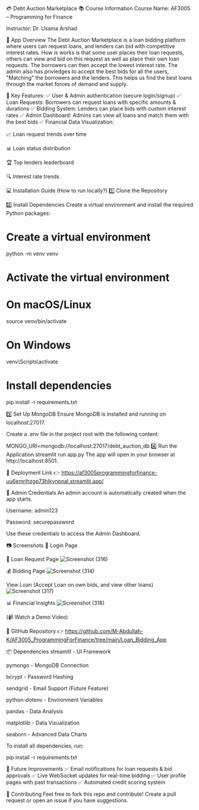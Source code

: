 💳 Debt Auction Marketplace
📚 Course Information
Course Name: AF3005 – Programming for Finance

Instructor: Dr. Usama Arshad

🚀 App Overview
The Debt Auction Marketplace is a loan bidding platform where users can request loans, and lenders can bid with competitive interest rates. How is works is that some user places their loan requests, others can view and bid on this request as well as place their own loan requests. The borrowers can then accept the lowest interest rate. The admin also has privledges to accept the best bids for all the users, "Matching" the borrowers and the lenders. This helps us find the best loans through the market forces of demand and supply.

🔑 Key Features:
✅ User & Admin authentication (secure login/signup)
✅ Loan Requests: Borrowers can request loans with specific amounts & durations
✅ Bidding System: Lenders can place bids with custom interest rates
✅ Admin Dashboard: Admins can view all loans and match them with the best bids
✅ Financial Data Visualization:

📈 Loan request trends over time

📊 Loan status distribution

🏆 Top lenders leaderboard

🔍 Interest rate trends

💻 Installation Guide (How to run locally?)
1️⃣ Clone the Repository

2️⃣ Install Dependencies
Create a virtual environment and install the required Python packages:

# Create a virtual environment

python -m venv venv

# Activate the virtual environment

# On macOS/Linux

source venv/bin/activate

# On Windows

venv\Scripts\activate

# Install dependencies

pip install -r requirements.txt

3️⃣ Set Up MongoDB
Ensure MongoDB is installed and running on localhost:27017.

Create a .env file in the project root with the following content:

MONGO_URI=mongodb://localhost:27017/debt_auction_db
4️⃣ Run the Application
streamlit run app.py
The app will open in your browser at http://localhost:8501.

🚀 Deployment Link
👉 https://af3005programmingforfinance-uu6emrjhzgp73hlkynpnal.streamlit.app/

🔐 Admin Credentials
An admin account is automatically created when the app starts.

Username: admin123

Password: securepassword

Use these credentials to access the Admin Dashboard.

📷 Screenshots
🔑 Login Page

📌 Loan Request Page
![Screenshot (316)](https://github.com/user-attachments/assets/80152123-37ac-4d7e-913e-9e10186745ad)

💰 Bidding Page
![Screenshot (314)](https://github.com/user-attachments/assets/d193e9f3-232c-4919-9388-ef585e139f02)

View Loan (Accept Loan on own bids, and view other loans)
![Screenshot (317)](https://github.com/user-attachments/assets/d179bb84-a4fc-440f-ace7-95b973c7e262)

📊 Financial Insights
![Screenshot (318)](https://github.com/user-attachments/assets/371e404c-0f10-4b8c-acf5-77c13f196781)

(📹 Watch a Demo Video)


🔗 GitHub Repository
👉 https://github.com/M-Abdullah-K/AF3005_ProgrammingForFinance/tree/main/Loan_Bidding_App

📦 Dependencies
streamlit - UI Framework

pymongo - MongoDB Connection

bcrypt - Password Hashing

sendgrid - Email Support (Future Feature)

python-dotenv - Environment Variables

pandas - Data Analysis

matplotlib - Data Visualization

seaborn - Advanced Data Charts

To install all dependencies, run:

pip install -r requirements.txt


🚀 Future Improvements
✅ Email notifications for loan requests & bid approvals
✅ Live WebSocket updates for real-time bidding
✅ User profile pages with past transactions
✅ Automated credit scoring system

🤝 Contributing
Feel free to fork this repo and contribute!
Create a pull request or open an issue if you have suggestions.
